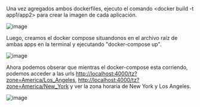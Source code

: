 Una vez agregados ambos dockerfiles, ejecuto el comando <docker build -t app1/app2> para crear la imagen de cada aplicación.

![image](https://github.com/user-attachments/assets/b5b2bb13-fc7c-4b31-975f-7c1b551d7ded)

Luego, creamos el docker compose situandonos en el archivo raíz de ambas apps en la terminal y ejecutando "docker-compose up".

![image](https://github.com/user-attachments/assets/49fe2d4a-8a30-42df-be09-eb9ec9ee7706)

Ahora podemos obserar que mientras el docker-compose esta corriendo, podemos acceder a las urls <http://localhost:4000/tz?zone=America/Los_Angeles>, <http://localhost:4000/tz?zone=America/New_York> y ver la zona horaria de New York y Los Angeles.

![image](https://github.com/user-attachments/assets/caacce86-e1ca-4959-92ca-660871dfc7ac)




